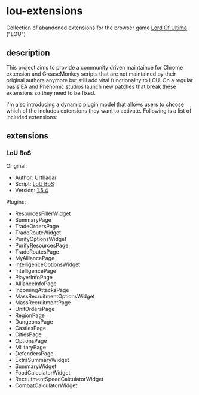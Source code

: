 lou-extensions
==============

Collection of abandoned extensions for the browser game [Lord Of Ultima](http://www.lordofultima.com/) ("LOU")



description
-----------
This project aims to provide a community driven maintaince for Chrome extension and GreaseMonkey scripts that are not maintained by their original authors anymore but still add vital functionality to LOU. On a regular basis EA and Phenomic studios launch new patches that break these extensions so they need to be fixed.

I'm also introducing a dynamic plugin model that allows users to choose which of the includes extensions they want to activate. Following is a list of included extensions:

extensions
----------

### LoU BoS

Original:
- Author: [Urthadar](http://userscripts.org/users/211182)
- Script: [LoU BoS](http://userscripts.org/scripts/show/84343)
- Version: [1.5.4](http://userscripts.org/scripts/version/84343/465458.user.js)

Plugins:
* ResourcesFillerWidget
* SummaryPage
* TradeOrdersPage
* TradeRouteWidget
* PurifyOptionsWidget
* PurifyResourcesPage
* TradeRoutesPage
* MyAlliancePage
* IntelligenceOptionsWidget
* IntelligencePage
* PlayerInfoPage
* AllianceInfoPage
* IncomingAttacksPage
* MassRecruitmentOptionsWidget
* MassRecruitmentPage
* UnitOrdersPage
* RegionPage
* DungeonsPage
* CastlesPage
* CitiesPage
* OptionsPage
* MilitaryPage
* DefendersPage
* ExtraSummaryWidget
* SummaryWidget
* FoodCalculatorWidget
* RecruitmentSpeedCalculatorWidget
* CombatCalculatorWidget

